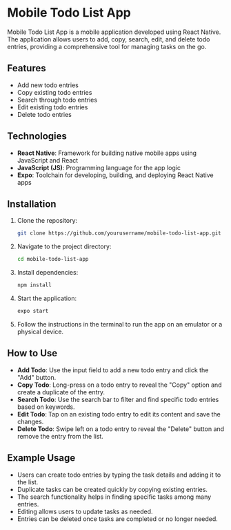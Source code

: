 # Mobile Todo List App

Mobile Todo List App is a mobile application developed using React Native. The application allows users to add, copy, search, edit, and delete todo entries, providing a comprehensive tool for managing tasks on the go.

## Features
- Add new todo entries
- Copy existing todo entries
- Search through todo entries
- Edit existing todo entries
- Delete todo entries

## Technologies
- **React Native**: Framework for building native mobile apps using JavaScript and React
- **JavaScript (JS)**: Programming language for the app logic
- **Expo**: Toolchain for developing, building, and deploying React Native apps

## Installation
1. Clone the repository:
    ```sh
    git clone https://github.com/yourusername/mobile-todo-list-app.git
    ```
2. Navigate to the project directory:
    ```sh
    cd mobile-todo-list-app
    ```
3. Install dependencies:
    ```sh
    npm install
    ```
4. Start the application:
    ```sh
    expo start
    ```
5. Follow the instructions in the terminal to run the app on an emulator or a physical device.

## How to Use
- **Add Todo**: Use the input field to add a new todo entry and click the "Add" button.
- **Copy Todo**: Long-press on a todo entry to reveal the "Copy" option and create a duplicate of the entry.
- **Search Todo**: Use the search bar to filter and find specific todo entries based on keywords.
- **Edit Todo**: Tap on an existing todo entry to edit its content and save the changes.
- **Delete Todo**: Swipe left on a todo entry to reveal the "Delete" button and remove the entry from the list.

## Example Usage
- Users can create todo entries by typing the task details and adding it to the list.
- Duplicate tasks can be created quickly by copying existing entries.
- The search functionality helps in finding specific tasks among many entries.
- Editing allows users to update tasks as needed.
- Entries can be deleted once tasks are completed or no longer needed.
